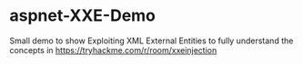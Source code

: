 # aspnet-XXE-Demo
Small demo to show Exploiting XML External Entities to fully understand the concepts in https://tryhackme.com/r/room/xxeinjection
